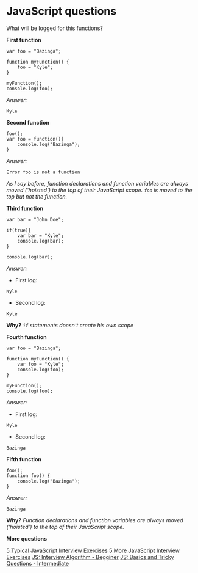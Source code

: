JavaScript questions
====================

What will be logged for this functions?

**First function**

```
var foo = "Bazinga";

function myFunction() {
	foo = "Kyle";
}

myFunction();
console.log(foo);
```

*Answer:*

```
Kyle
```

**Second function**
```
foo();
var foo = function(){
	console.log("Bazinga");
}
```

*Answer:*

```
Error foo is not a function
```
_As I say before, function declarations and function variables are always moved (‘hoisted’) to the top of their JavaScript scope. ```foo``` is moved to the top but not the function._

**Third function**
```
var bar = "John Doe";

if(true){
	var bar = "Kyle";
	console.log(bar);
}

console.log(bar);

```

*Answer:*

* First log:
```
Kyle
```

* Second log:
```
Kyle
```
**Why?**
_```if``` statements doesn't create his own scope_

**Fourth function**
```
var foo = "Bazinga";

function myFunction() {
	var foo = "Kyle";
	console.log(foo);
}

myFunction();
console.log(foo);

```

*Answer:*

* First log:
```
Kyle
```

* Second log:
```
Bazinga
```

**Fifth function**
```
foo();
function foo() {
	console.log("Bazinga");
}
```
*Answer:*

```
Bazinga
```

**Why?**
_Function declarations and function variables are always moved (‘hoisted’) to the top of their JavaScript scope._



**More questions**

[5 Typical JavaScript Interview Exercises](http://www.sitepoint.com/5-typical-javascript-interview-exercises/)
[5 More JavaScript Interview Exercises](http://www.sitepoint.com/5-javascript-interview-exercises/)
[JS: Interview Algorithm - Begginer](http://thatjsdude.com/interview/js1.html)
[JS: Basics and Tricky Questions - Intermediate](http://thatjsdude.com/interview/js2.html)
